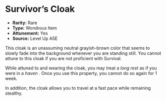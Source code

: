 
# Survivor’s Cloak

* **Rarity:** Rare
* **Type:** Wondrous Item
* **Attunement:** Yes
* **Source:** Level Up A5E


This cloak is an unassuming neutral grayish-brown color that seems to slowly fade into the background whenever you are standing still. You cannot attune to this cloak if you are not proficient with Survival. 

While attuned to and wearing the cloak, you may treat a _long rest_  as if you were in a _haven_ . Once you use this property, you cannot do so again for 1 week. 

In addition, the cloak allows you to travel at a fast pace while remaining stealthy.
